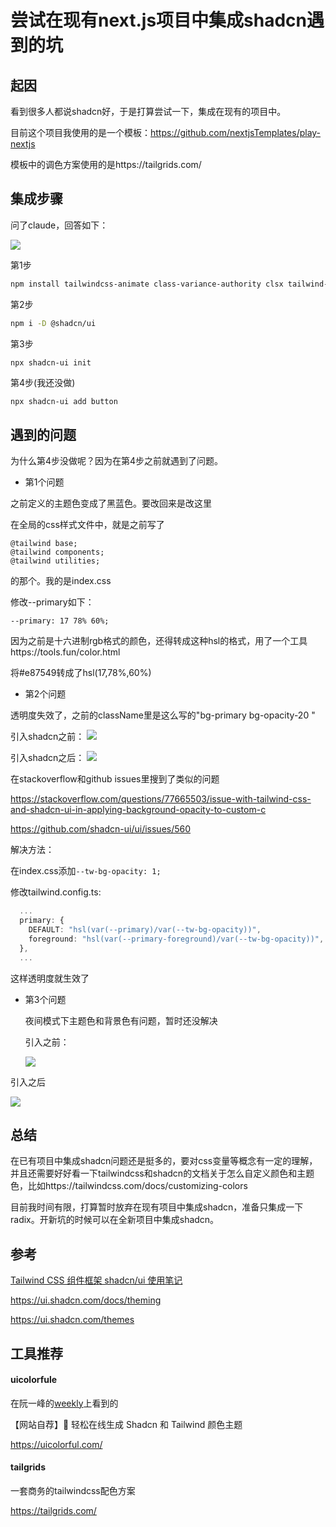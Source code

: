 # 尝试在现有next.js项目中集成shadcn遇到的坑
## 起因

看到很多人都说shadcn好，于是打算尝试一下，集成在现有的项目中。

目前这个项目我使用的是一个模板：https://github.com/nextjsTemplates/play-nextjs

模板中的调色方案使用的是https://tailgrids.com/

## 集成步骤

问了claude，回答如下：

![](https://cdn.mundane.ink/202408161817595.png)

第1步

``` bash
npm install tailwindcss-animate class-variance-authority clsx tailwind-merge lucide-react
```

第2步

``` bash
npm i -D @shadcn/ui
```

第3步

```bash
npx shadcn-ui init
```

第4步(我还没做)

```
npx shadcn-ui add button
```

## 遇到的问题

为什么第4步没做呢？因为在第4步之前就遇到了问题。

- 第1个问题

之前定义的主题色变成了黑蓝色。要改回来是改这里

在全局的css样式文件中，就是之前写了

```
@tailwind base;
@tailwind components;
@tailwind utilities;
```

的那个。我的是index.css



修改--primary如下：

```
--primary: 17 78% 60%;
```

因为之前是十六进制rgb格式的颜色，还得转成这种hsl的格式，用了一个工具https://tools.fun/color.html

将#e87549转成了hsl(17,78%,60%)

- 第2个问题

透明度失效了，之前的className里是这么写的"bg-primary bg-opacity-20 "

引入shadcn之前：
![](https://cdn.mundane.ink/202408161828983.png)

引入shadcn之后：
![](https://cdn.mundane.ink/202408161829044.png)

在stackoverflow和github issues里搜到了类似的问题

https://stackoverflow.com/questions/77665503/issue-with-tailwind-css-and-shadcn-ui-in-applying-background-opacity-to-custom-c

https://github.com/shadcn-ui/ui/issues/560

解决方法：

在index.css添加`--tw-bg-opacity: 1;`

修改tailwind.config.ts:

``` typescript
  ...        
  primary: {
    DEFAULT: "hsl(var(--primary)/var(--tw-bg-opacity))",
    foreground: "hsl(var(--primary-foreground)/var(--tw-bg-opacity))",
  },
  ...
```

这样透明度就生效了

  

- 第3个问题

  夜间模式下主题色和背景色有问题，暂时还没解决
  
  引入之前：
  
  ![](https://cdn.mundane.ink/202408161832302.png)

引入之后

![](https://cdn.mundane.ink/202408161833278.png)

## 总结

在已有项目中集成shadcn问题还是挺多的，要对css变量等概念有一定的理解，并且还需要好好看一下tailwindcss和shadcn的文档关于怎么自定义颜色和主题色，比如https://tailwindcss.com/docs/customizing-colors

目前我时间有限，打算暂时放弃在现有项目中集成shadcn，准备只集成一下radix。开新坑的时候可以在全新项目中集成shadcn。

## 参考

[Tailwind CSS 组件框架 shadcn/ui 使用笔记](https://heibaimeng.com/post/235)

https://ui.shadcn.com/docs/theming

https://ui.shadcn.com/themes

## 工具推荐

#### uicolorfule

在阮一峰的[weekly](https://github.com/ruanyf/weekly/issues/4944)上看到的

【网站自荐】🎨 轻松在线生成 Shadcn 和 Tailwind 颜色主题

https://uicolorful.com/

#### tailgrids

一套商务的tailwindcss配色方案

https://tailgrids.com/



